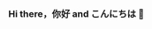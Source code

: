 ### Hi there，你好 and こんにちは 👋

<!--
**GaoFan98/GaoFan98** is a ✨ _special_ ✨ repository because its `README.md` (this file) appears on your GitHub profile.

Fully motivated, I am seeking new challenges and knowledge in new technologies, mostly in Back-end and AI/ML/DL/Robotics fields.
Since 2017 I have been actively working at different places as well as taking internships.
Some of the places I have worked for are related to the management field, others are to the IT world. As someone who enjoys programming, I also decided to try myself at teaching on courses, which was an invaluable experience that helped me understand the aspects of leading and motivating people even better. I have also taken part in several startups and projects, in some of them I was successful, some failed but I got an indispensable experience. The opportunity to work in these places showed me the necessity of management as well as computer science, which in turn helped me effectively integrate my different skills altogether.
I found great fascination with the way different IT sectors work, and parallel to that, I have also been expanding my knowledge in programming. I believe myself to be a creative, dedicated, and hardworking individual. I try to strive to the apex in all my duties till fully completing them, and am always hungry for more knowledge. This is why I always challenge myself every day. But I won’t be stopping there, as I have more goals and aspirations I plan on fulfilling.
Feel free to contact me! 
